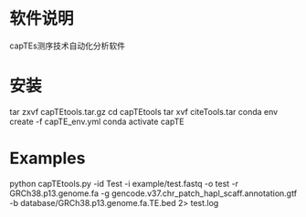 # 软件说明
capTEs测序技术自动化分析软件


# 安装
tar zxvf capTEtools.tar.gz
cd capTEtools
tar xvf citeTools.tar
conda env create -f capTE_env.yml
conda activate capTE


# Examples
python capTEtools.py -id Test -i example/test.fastq -o test -r GRCh38.p13.genome.fa -g gencode.v37.chr_patch_hapl_scaff.annotation.gtf -b database/GRCh38.p13.genome.fa.TE.bed 2> test.log



